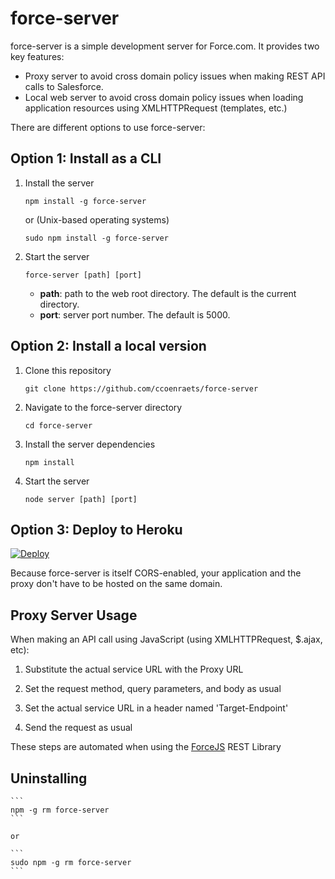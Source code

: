 # force-server

force-server is a simple development server for Force.com. It provides two key features:

- Proxy server to avoid cross domain policy issues when making REST API calls to Salesforce.
- Local web server to avoid cross domain policy issues when loading application resources using XMLHTTPRequest (templates, etc.) 

There are different options to use force-server:

## Option 1: Install as a CLI

1. Install the server

    ```
    npm install -g force-server
    ```
    
    or (Unix-based operating systems)

    ```
    sudo npm install -g force-server
    ```

1. Start the server

    ```
    force-server [path] [port]
    ``` 
    
    - **path**: path to the web root directory. The default is the current directory.
    - **port**: server port number. The default is 5000.     


## Option 2: Install a local version

1. Clone this repository

    ```
    git clone https://github.com/ccoenraets/force-server
    ```

1. Navigate to the force-server directory

    ```
    cd force-server
    ```

1. Install the server dependencies

   ```
   npm install
   ```

1. Start the server
    
    ```
    node server [path] [port]
    ```


## Option 3: Deploy to Heroku

[![Deploy](https://www.herokucdn.com/deploy/button.png)](https://heroku.com/deploy)

Because force-server is itself CORS-enabled, your application and the proxy don't have to be hosted on the same 
domain.

## Proxy Server Usage

When making an API call using JavaScript (using XMLHTTPRequest, $.ajax, etc):

1. Substitute the actual service URL with the Proxy URL 

1. Set the request method, query parameters, and body as usual

1. Set the actual service URL in a header named 'Target-Endpoint'

1. Send the request as usual

These steps are automated when using the [ForceJS](https://github.com/ccoenraets/forcejs) REST Library

## Uninstalling 

    ```
    npm -g rm force-server
    ```
    
    or 
    
    ```
    sudo npm -g rm force-server
    ```
